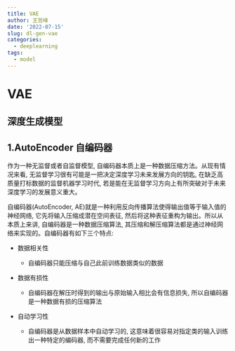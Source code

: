 ```yaml
---
title: VAE
author: 王哲峰
date: '2022-07-15'
slug: dl-gen-vae
categories:
  - deeplearning
tags:
  - model
---
```


VAE
===


深度生成模型
------------


1.AutoEncoder 自编码器
----------------------

   作为一种无监督或者自监督模型, 自编码器本质上是一种数据压缩方法。从现有情况来看, 无监督学习很有可能是一把决定深度学习未来发展方向的钥匙, 在缺乏高质量打标数据的监督机器学习时代, 若是能在无监督学习方向上有所突破对于未来深度学习的发展意义重大。

自编码器(AutoEncoder,
AE)就是一种利用反向传播算法使得输出值等于输入值的神经网络, 它先将输入压缩成潜在空间表征, 然后将这种表征重构为输出。所以从本质上来讲, 自编码器是一种数据压缩算法, 其压缩和解压缩算法都是通过神经网络来实现的。自编码器有如下三个特点:

- 数据相关性

   - 自编码器只能压缩与自己此前训练数据类似的数据

- 数据有损性

   - 自编码器在解压时得到的输出与原始输入相比会有信息损失, 所以自编码器是一种数据有损的压缩算法

- 自动学习性

   - 自编码器是从数据样本中自动学习的, 这意味着很容易对指定类的输入训练出一种特定的编码器, 而不需要完成任何新的工作

